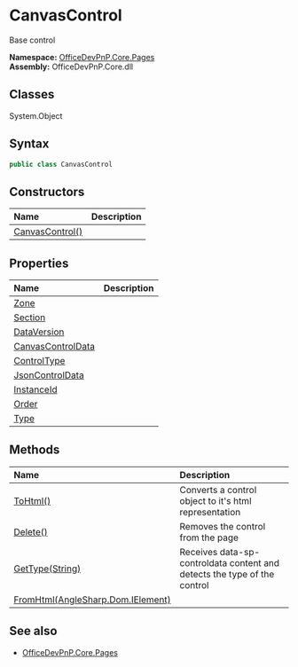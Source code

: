 # CanvasControl
Base control  

**Namespace:** [OfficeDevPnP.Core.Pages](OfficeDevPnP.Core.Pages.md)  
**Assembly:** OfficeDevPnP.Core.dll  
## Classes
System.Object  
## Syntax
```C#
public class CanvasControl
```
## Constructors
|**Name**|**Description**|
|:-----|:-----|
| [CanvasControl()](CanvasControlconstructor1details.md) | 
## Properties
|**Name**|**Description**|
|:-----|:-----|
| [Zone](CanvasControl.Zone.md) | 
| [Section](CanvasControl.Section.md) | 
| [DataVersion](CanvasControl.DataVersion.md) | 
| [CanvasControlData](CanvasControl.CanvasControlData.md) | 
| [ControlType](CanvasControl.ControlType.md) | 
| [JsonControlData](CanvasControl.JsonControlData.md) | 
| [InstanceId](CanvasControl.InstanceId.md) | 
| [Order](CanvasControl.Order.md) | 
| [Type](CanvasControl.Type.md) | 
## Methods
|**Name**|**Description**|
|:-----|:-----|
| [ToHtml()](CanvasControlToHtml.md) | Converts a control object to it's html representation
| [Delete()](CanvasControlDelete.md) | Removes the control from the page
| [GetType(String)](CanvasControlGetTypeString.md) | Receives data-sp-controldata content and detects the type of the control
| [FromHtml(AngleSharp.Dom.IElement)](CanvasControlFromHtmlAngleSharp.Dom.IElement.md) | 
## See also
- [OfficeDevPnP.Core.Pages](OfficeDevPnP.Core.Pages.md)
